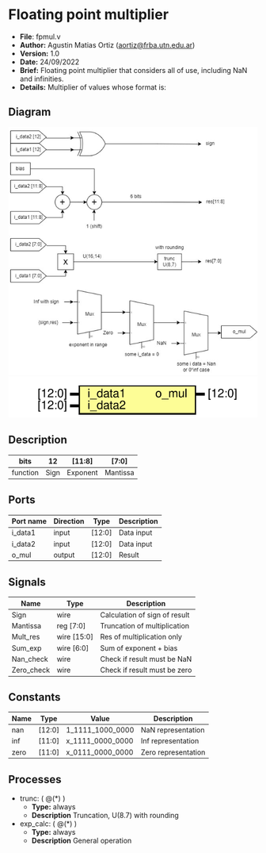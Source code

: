 # Floating point multiplier

- **File**: fpmul.v
- **Author:** Agustin Matias Ortiz (aortiz@frba.utn.edu.ar)
- **Version:** 1.0
- **Date:** 24/09/2022
- **Brief:** Floating point multiplier that considers all of use, including NaN and infinities.
- **Details:** Multiplier of values whose format is: 
## Diagram

![Diagram](xtras/ej1.jpg)
![Diagram](fpmul.svg "Diagram")
## Description
      
 |bits    |  12  |  [11:8]  |   [7:0]  |
 |---     |---   |---       |---       |
 |function| Sign | Exponent | Mantissa |
      

## Ports

| Port name | Direction | Type   | Description |
| --------- | --------- | ------ | ----------- |
| i_data1   | input     | [12:0] | Data input  |
| i_data2   | input     | [12:0] | Data input  |
| o_mul     | output    | [12:0] | Result      |
## Signals

| Name       | Type              | Description                   |
| ---------- | ----------------- | ----------------------------- |
| Sign       | wire              | Calculation of sign of result |
| Mantissa   | reg         [7:0] | Truncation of multiplication  |
| Mult_res   | wire [15:0]       | Res of multiplication only    |
| Sum_exp    | wire [6:0]        | Sum of exponent + bias        |
| Nan_check  | wire              | Check if result must be NaN   |
| Zero_check | wire              | Check if result must be zero  |
## Constants

|Name	|Type	|Value	|Description|
|---	|---	|---	|---|
|nan	|[12:0]	|1_1111_1000_0000	|NaN representation|
|inf	|[11:0]	|x_1111_0000_0000	|Inf representation|
|zero|[11:0]	|x_0111_0000_0000	|Zero representation|

## Processes
- trunc: ( @(*) )
  - **Type:** always
  - **Description**
  Truncation, U(8.7) with rounding 
- exp_calc: ( @(*) )
  - **Type:** always
  - **Description**
  General operation 
